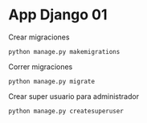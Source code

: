 # App Django 01

Crear migraciones
~~~
python manage.py makemigrations
~~~

Correr migraciones
~~~
python manage.py migrate
~~~

Crear super usuario para administrador
~~~
python manage.py createsuperuser
~~~